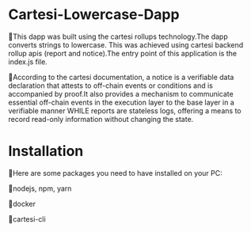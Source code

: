 # Cartesi-Lowercase-Dapp

🔵This dapp was built using the cartesi rollups technology.The dapp converts strings to lowercase. This was achieved using cartesi backend rollup apis (report and notice).The entry point of this application is the index.js file.

🔵According to the cartesi documentation, a notice is a verifiable data declaration that attests to off-chain events or conditions and is accompanied by proof.It also provides a mechanism to communicate essential off-chain events in the execution layer to the base layer in a verifiable manner  WHILE reports are stateless logs, offering a means to record read-only information without changing the state.


# Installation
🔵Here are some packages you need to have installed on your PC:

🔹️nodejs, npm, yarn

🔹️docker

🔹️cartesi-cli
